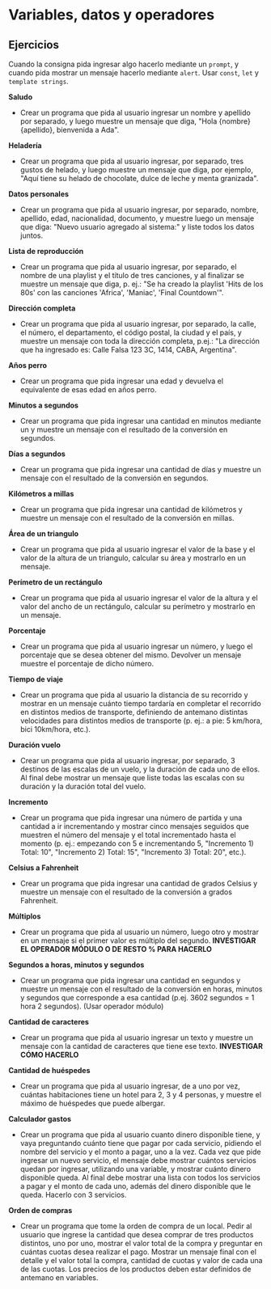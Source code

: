 # Variables, datos y operadores

## Ejercicios

Cuando la consigna pida ingresar algo hacerlo mediante un `prompt`, y cuando pida mostrar un mensaje hacerlo mediante `alert`. Usar `const`, `let` y `template strings`.

**Saludo**
- Crear un programa que pida al usuario ingresar un nombre y apellido por separado, y luego muestre un mensaje que diga, "Hola {nombre} {apellido}, bienvenida a Ada".

**Heladería**
- Crear un programa que pida al usuario ingresar, por separado, tres gustos de helado, y luego muestre un mensaje que diga, por ejemplo, "Aquí tiene su helado de chocolate, dulce de leche y menta granizada".

**Datos personales**
- Crear un programa que pida al usuario ingresar, por separado, nombre, apellido, edad, nacionalidad, documento, y muestre luego un mensaje que diga: "Nuevo usuario agregado al sistema:" y liste todos los datos juntos.

**Lista de reproducción**
- Crear un programa que pida al usuario ingresar, por separado, el nombre de una playlist y el título de tres canciones, y al finalizar se muestre un mensaje que diga, p. ej.: "Se ha creado la playlist 'Hits de los 80s' con las canciones 'Africa', 'Maniac', 'Final Countdown'".

**Dirección completa**
- Crear un programa que pida al usuario ingresar, por separado, la calle, el número, el departamento, el código postal, la ciudad y el país, y muestre un mensaje con toda la dirección completa, p.ej.: "La dirección que ha ingresado es: Calle Falsa 123 3C, 1414, CABA, Argentina".

**Años perro**
- Crear un programa que pida ingresar una edad y devuelva el equivalente de esas edad en años perro.

**Minutos a segundos**
- Crear un programa que pida ingresar una cantidad en minutos mediante un y muestre un mensaje con el resultado de la conversión en segundos.

**Días a segundos**
- Crear un programa que pida ingresar una cantidad de días y muestre un mensaje con el resultado de la conversión en segundos.

**Kilómetros a millas**
- Crear un programa que pida ingresar una cantidad de kilómetros  y muestre un mensaje con el resultado de la conversión en millas.

**Área de un triangulo**
- Crear un programa que pida al usuario ingresar el valor de la base y el valor de la altura de un triangulo, calcular su área y mostrarlo en un mensaje.

**Perímetro de un rectángulo**
- Crear un programa que pida al usuario ingresar el valor de la altura y el valor del ancho de un rectángulo, calcular su perímetro y mostrarlo en un mensaje.

**Porcentaje**
- Crear un programa que pida al usuario ingresar un número, y luego el porcentaje que se desea obtener del mismo. Devolver un mensaje muestre el porcentaje de dicho número.

**Tiempo de viaje**
- Crear un programa que pida al usuario la distancia de su recorrido y mostrar en un mensaje cuánto tiempo tardaría en completar el recorrido en distintos medios de transporte, definiendo de antemano distintas velocidades para distintos medios de transporte (p. ej.: a pie: 5 km/hora, bici 10km/hora, etc.).

**Duración vuelo**
- Crear un programa que pida al usuario ingresar, por separado, 3 destinos de las escalas de un vuelo, y la duración de cada uno de ellos. Al final debe mostrar un mensaje que liste todas las escalas con su duración y la duración total del vuelo.

**Incremento**
- Crear un programa que pida ingresar una número de partida y una cantidad a ir incrementando y mostrar cinco mensajes seguidos que muestren el número del mensaje y el total incrementado hasta el momento (p. ej.: empezando con 5 e incrementando 5, "Incremento 1) Total: 10", "Incremento 2) Total: 15", "Incremento 3) Total: 20", etc.).

**Celsius a Fahrenheit**
- Crear un programa que pida ingresar una cantidad de grados Celsius  y muestre un mensaje con el resultado de la conversión a grados Fahrenheit.

**Múltiplos**
- Crear un programa que pida al usuario un número, luego otro y mostrar en un mensaje si el primer valor es múltiplo del segundo. **INVESTIGAR EL OPERADOR MÓDULO O DE RESTO % PARA HACERLO**

**Segundos a horas, minutos y segundos**
- Crear un programa que pida ingresar una cantidad en segundos  y muestre un mensaje con el resultado de la conversión en horas, minutos y segundos que corresponde a esa cantidad (p.ej. 3602 segundos = 1 hora 2 segundos). (Usar operador módulo)

**Cantidad de caracteres**
- Crear un programa que pida al usuario ingresar un texto y muestre un mensaje con la cantidad de caracteres que tiene ese texto. **INVESTIGAR CÓMO HACERLO**

**Cantidad de huéspedes**
- Crear un programa que pida al usuario ingresar, de a uno por vez, cuántas habitaciones tiene un hotel para 2, 3 y 4 personas, y muestre el máximo de huéspedes que puede albergar.

**Calculador gastos**
- Crear un programa que pida al usuario cuanto dinero disponible tiene, y vaya preguntando cuánto tiene que pagar por cada servicio, pidiendo el nombre del servicio y el monto a pagar, uno a la vez. Cada vez que pide ingresar un nuevo servicio, el mensaje debe mostrar cuántos servicios quedan por ingresar, utilizando una variable, y mostrar cuánto dinero disponible queda. Al final debe mostrar una lista con todos los servicios a pagar y el monto de cada uno, además del dinero disponible que le queda. Hacerlo con 3 servicios.

**Orden de compras**
- Crear un programa que tome la orden de compra de un local. Pedir al usuario que ingrese la cantidad que desea comprar de tres productos distintos, uno por uno, mostrar el valor total de la compra y preguntar en cuántas cuotas desea realizar el pago. Mostrar un mensaje final con el detalle y el valor total la compra, cantidad de cuotas y valor de cada una de las cuotas. Los precios de los productos deben estar definidos de antemano en variables.